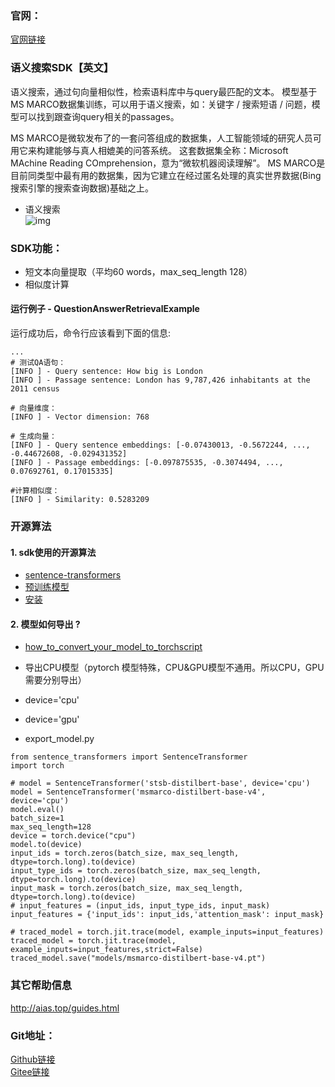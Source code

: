 ### 官网：
[官网链接](http://www.aias.top/)


### 语义搜索SDK【英文】
语义搜索，通过句向量相似性，检索语料库中与query最匹配的文本。
模型基于MS MARCO数据集训练，可以用于语义搜索，如：关键字 / 搜索短语 / 问题，模型可以找到跟查询query相关的passages。

MS MARCO是微软发布了的一套问答组成的数据集，人工智能领域的研究人员可用它来构建能够与真人相媲美的问答系统。
这套数据集全称：Microsoft MAchine Reading COmprehension，意为“微软机器阅读理解”。
MS MARCO是目前同类型中最有用的数据集，因为它建立在经过匿名处理的真实世界数据(Bing搜索引擎的搜索查询数据)基础之上。


- 语义搜索   
![img](https://aias-home.oss-cn-beijing.aliyuncs.com/AIAS/nlp_sdks/semantic_search.jpeg)


### SDK功能：
-  短文本向量提取（平均60 words，max_seq_length 128）
-  相似度计算

#### 运行例子 - QuestionAnswerRetrievalExample
运行成功后，命令行应该看到下面的信息:
```text
...
# 测试QA语句：
[INFO ] - Query sentence: How big is London
[INFO ] - Passage sentence: London has 9,787,426 inhabitants at the 2011 census

# 向量维度：
[INFO ] - Vector dimension: 768

# 生成向量：
[INFO ] - Query sentence embeddings: [-0.07430013, -0.5672244, ..., -0.44672608, -0.029431352]
[INFO ] - Passage embeddings: [-0.097875535, -0.3074494, ..., 0.07692761, 0.17015335]

#计算相似度：
[INFO ] - Similarity: 0.5283209
```

### 开源算法
#### 1. sdk使用的开源算法
- [sentence-transformers](https://github.com/UKPLab/sentence-transformers)
- [预训练模型](https://www.sbert.net/docs/pretrained_models.html)
- [安装](https://www.sbert.net/docs/installation.html)


#### 2. 模型如何导出 ?
- [how_to_convert_your_model_to_torchscript](http://docs.djl.ai/docs/pytorch/how_to_convert_your_model_to_torchscript.html)

- 导出CPU模型（pytorch 模型特殊，CPU&GPU模型不通用。所以CPU，GPU需要分别导出）
- device='cpu'
- device='gpu'
- export_model.py
```text
from sentence_transformers import SentenceTransformer
import torch

# model = SentenceTransformer('stsb-distilbert-base', device='cpu')
model = SentenceTransformer('msmarco-distilbert-base-v4', device='cpu')
model.eval()
batch_size=1
max_seq_length=128
device = torch.device("cpu")
model.to(device)
input_ids = torch.zeros(batch_size, max_seq_length, dtype=torch.long).to(device)
input_type_ids = torch.zeros(batch_size, max_seq_length, dtype=torch.long).to(device)
input_mask = torch.zeros(batch_size, max_seq_length, dtype=torch.long).to(device)
# input_features = (input_ids, input_type_ids, input_mask)
input_features = {'input_ids': input_ids,'attention_mask': input_mask}

# traced_model = torch.jit.trace(model, example_inputs=input_features)
traced_model = torch.jit.trace(model, example_inputs=input_features,strict=False)
traced_model.save("models/msmarco-distilbert-base-v4.pt")
```

### 其它帮助信息
http://aias.top/guides.html


### Git地址：   
[Github链接](https://github.com/mymagicpower/AIAS)    
[Gitee链接](https://gitee.com/mymagicpower/AIAS)   